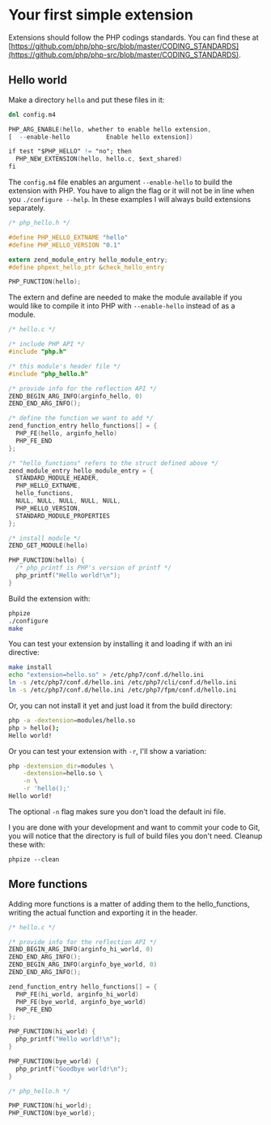 # Your first simple extension

Extensions should follow the PHP codings standards. You can find these at
[https://github.com/php/php-src/blob/master/CODING_STANDARDS](https://github.com/php/php-src/blob/master/CODING_STANDARDS).

## Hello world

Make a directory ```hello``` and put these files in it:

```m4
dnl config.m4

PHP_ARG_ENABLE(hello, whether to enable hello extension,
[  --enable-hello          Enable hello extension])

if test "$PHP_HELLO" != "no"; then
  PHP_NEW_EXTENSION(hello, hello.c, $ext_shared)
fi
```

The ```config.m4``` file enables an argument ```--enable-hello``` to build the
extension with PHP. You have to align the flag or it will not be in line when
you ```./configure --help```. In these examples I will always build extensions
separately.

```c
/* php_hello.h */

#define PHP_HELLO_EXTNAME "hello"
#define PHP_HELLO_VERSION "0.1"

extern zend_module_entry hello_module_entry;
#define phpext_hello_ptr &check_hello_entry

PHP_FUNCTION(hello);
```

The extern and define are needed to make the module available if you would like
to compile it into PHP with ```--enable-hello``` instead of as a module.

```c
/* hello.c */

/* include PHP API */
#include "php.h"

/* this module's header file */
#include "php_hello.h"

/* provide info for the reflection API */
ZEND_BEGIN_ARG_INFO(arginfo_hello, 0)
ZEND_END_ARG_INFO();

/* define the function we want to add */
zend_function_entry hello_functions[] = {
  PHP_FE(hello, arginfo_hello)
  PHP_FE_END
};

/* "hello_functions" refers to the struct defined above */
zend_module_entry hello_module_entry = {
  STANDARD_MODULE_HEADER,
  PHP_HELLO_EXTNAME,
  hello_functions,
  NULL, NULL, NULL, NULL, NULL,
  PHP_HELLO_VERSION,
  STANDARD_MODULE_PROPERTIES
};

/* install module */
ZEND_GET_MODULE(hello)

PHP_FUNCTION(hello) {
  /* php_printf is PHP's version of printf */
  php_printf("Hello world!\n");
}
```

Build the extension with:

```bash
phpize
./configure
make
```

You can test your extension by installing it and loading if with an ini directive:

```bash
make install
echo "extension=hello.so" > /etc/php7/conf.d/hello.ini
ln -s /etc/php7/conf.d/hello.ini /etc/php7/cli/conf.d/hello.ini
ln -s /etc/php7/conf.d/hello.ini /etc/php7/fpm/conf.d/hello.ini
```

Or, you can not install it yet and just load it from the build directory:

```bash
php -a -dextension=modules/hello.so
php > hello();
Hello world!
```

Or you can test your extension with ```-r```, I'll show a variation:

```bash
php -dextension_dir=modules \
    -dextension=hello.so \
    -n \
    -r 'hello();'
Hello world!
```

The optional ```-n``` flag makes sure you don't load the default ini file.

I you are done with your development and want to commit your code to Git, you will
notice that the directory is full of build files you don't need. Cleanup these with:

```phpize --clean```

## More functions

Adding more functions is a matter of adding them to the hello_functions, writing
the actual function and exporting it in the header.

```c
/* hello.c */

/* provide info for the reflection API */
ZEND_BEGIN_ARG_INFO(arginfo_hi_world, 0)
ZEND_END_ARG_INFO();
ZEND_BEGIN_ARG_INFO(arginfo_bye_world, 0)
ZEND_END_ARG_INFO();

zend_function_entry hello_functions[] = {
  PHP_FE(hi_world, arginfo_hi_world)
  PHP_FE(bye_world, arginfo_bye_world)
  PHP_FE_END
};

PHP_FUNCTION(hi_world) {
  php_printf("Hello world!\n");
}

PHP_FUNCTION(bye_world) {
  php_printf("Goodbye world!\n");
}
```

```c
/* php_hello.h */

PHP_FUNCTION(hi_world);
PHP_FUNCTION(bye_world);
```

